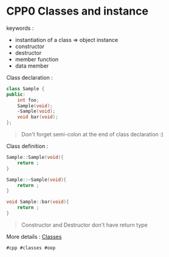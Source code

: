 # CPP0 Classes and instance

keywords :
* instantiation of a class => object instance
* constructor
* destructor
* member function
* data member

Class declaration :
```cpp
class Sample {
public:
	int foo;
	Sample(void);
	~Sample(void);
	void bar(void);
};
```
> Don't forget semi-colon at the end of class declaration :)

Class definition :
```cpp
Sample::Sample(void){
	return ;
}

Sample::~Sample(void){
	return ;
}

void Sample::bar(void){
	return ;
}
```
> Constructor and Destructor don't have return type

More details : [Classes](https://cplusplus.com/doc/tutorial/classes/)

    #cpp #classes #oop
